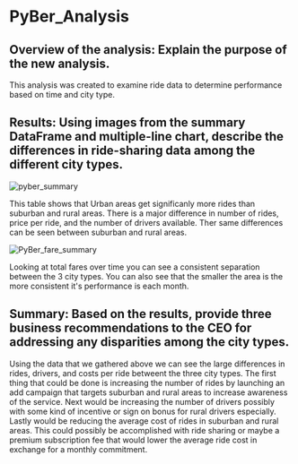# PyBer_Analysis
## Overview of the analysis: Explain the purpose of the new analysis.

This analysis was created to examine ride data to determine performance based on time and city type.

## Results: Using images from the summary DataFrame and multiple-line chart, describe the differences in ride-sharing data among the different city types.
![pyber_summary](https://user-images.githubusercontent.com/83841580/126546277-745931df-ede7-4089-9a19-f31241debac4.png)

This table shows that Urban areas get significanly more rides than suburban and rural areas. There is a major difference in number of rides, price per ride, and the number of drivers available. Ther same differences can be seen between suburban and rural areas.

![PyBer_fare_summary](https://user-images.githubusercontent.com/83841580/126550170-585d744d-1c0f-4c5e-8b3c-229a12b90a0a.png)

Looking at total fares over time you can see a consistent separation between the 3 city types. You can also see that the smaller the area is the more consistent it's performance is each month.


## Summary: Based on the results, provide three business recommendations to the CEO for addressing any disparities among the city types.

Using the data that we gathered above we can see the large differences in rides, drivers, and costs per ride betweent the three city types. The first thing that could be done is increasing the number of rides by launching an add campaign that targets suburban and rural areas to increase awareness of the service. Next would be increasing the number of drivers possibly with some kind of incentive or sign on bonus for rural drivers especially. Lastly would be reducing the average cost of rides in suburban and rural areas. This could possibly be accomplished with ride sharing or maybe a premium subscription fee that would lower the average ride cost in exchange for a monthly commitment.
